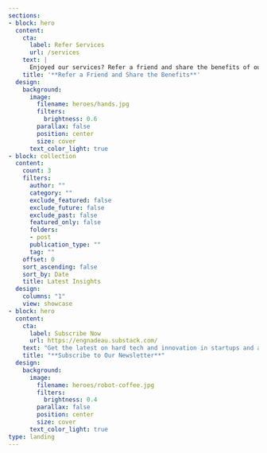 ```yaml
---
sections:
- block: hero
  content:
    cta:
      label: Refer Services
      url: /services
    text: |
      Enjoyed our services? Refer a friend and share the benefits of our personalized fractional CTO expertise.
    title: '**Refer a Friend and Share the Benefits**'
  design:
    background:
      image:
        filename: heroes/hands.jpg
        filters:
          brightness: 0.6
        parallax: false
        position: center
        size: cover
      text_color_light: true
- block: collection
  content:
    count: 3
    filters:
      author: ""
      category: ""
      exclude_featured: false
      exclude_future: false
      exclude_past: false
      featured_only: false
      folders:
      - post
      publication_type: ""
      tag: ""
    offset: 0
    sort_ascending: false
    sort_by: Date
    title: Latest Insights
  design:
    columns: "1"
    view: showcase
- block: hero
  content:
    cta:
      label: Subscribe Now
      url: https://engnadeau.substack.com/
    text: "Get the latest on hard tech and innovation in startups and agile businesses."
    title: "**Subscribe to Our Newsletter**"
  design:
    background:
      image:
        filename: heroes/robot-coffee.jpg
        filters:
          brightness: 0.4
        parallax: false
        position: center
        size: cover
      text_color_light: true
type: landing
---
```


